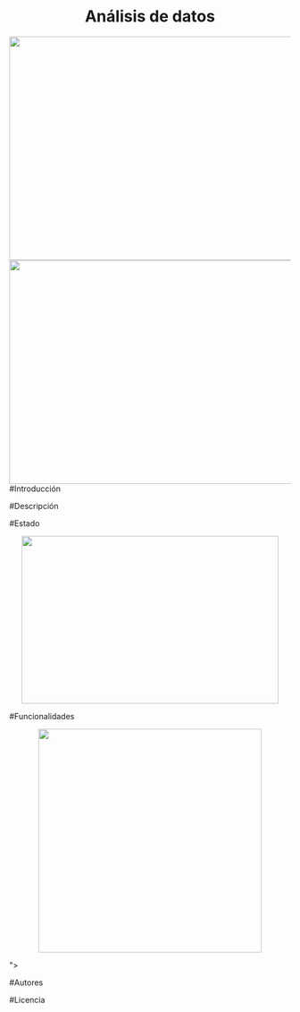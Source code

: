 <h1 align="center"> Análisis de  datos </h1>

<img align="left" width="600" height="400" src="https://github.com/Paul243654/introduccion_analisis_datos/assets/112754073/2f7947e7-6364-462f-b34c-34499d3fd529"> 
  
<img align="right" width="600" height="400" src="https://github.com/Paul243654/introduccion_analisis_datos/assets/112754073/537f4b69-0280-41fa-bb48-5a4125d526c3">

#Introducción


#Descripción


#Estado


<p align="center">
  <img width="460" height="300" src="https://github.com/Paul243654/introduccion_analisis_datos/assets/112754073/6edae162-e778-4d35-88f2-ff594ef7ffde">   
</p>


#Funcionalidades
  
<p align="center">
  <img width="400" height="400" src="https://github.com/Paul243654/introduccion_analisis_datos/assets/112754073/a36d24ce-a549-4973-9973-ddbef4da84fb">   
</p>">   


#Autores

#Licencia

